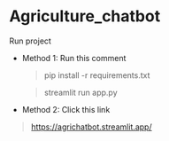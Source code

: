 # Agriculture_chatbot

Run project

- Method 1: Run this comment
  > pip install -r requirements.txt
  
  > streamlit run app.py

- Method 2: Click this link

> https://agrichatbot.streamlit.app/
